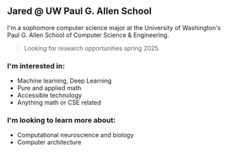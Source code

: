 ## Jared @ UW Paul G. Allen School

I'm a sophomore computer science major at the University of Washington's Paul G. Allen School of Computer Science & Engineering.

> Looking for research opportunities spring 2025.

### I'm interested in:

-   Machine learning, Deep Learning
-   Pure and applied math
-   Accessible technology
-   Anything math or CSE related

### I'm looking to learn more about:

-   Computational neuroscience and biology
-   Computer architecture
